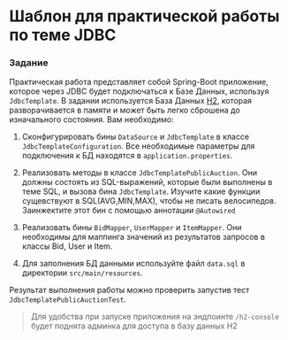 # Шаблон для практической работы по теме JDBC

### Задание
Практическая работа представляет собой Spring-Boot приложение, которое через JDBC будет подключаться к Базе Данных, используя 
`JdbcTemplate`. В задании используется База Данных [H2](https://www.h2database.com/html/main.html), которая разворачивается
в памяти и может быть легко сброшена до изначального состояния. Вам необходимо:

1. Сконфигурировать бины `DataSource` и `JdbcTemplate` в классе `JdbcTemplateConfiguration`. Все необходимые параметры для 
подключения к БД находятся в `application.properties`.

1. Реализовать методы в классе `JdbcTemplatePublicAuction`. Они должны состоять из SQL-выражений, которые были выполнены в
теме SQL, и вызова бина `JdbcTemplate`. Изучите какие функции сущевствуют в SQL(AVG,MIN,MAX), чтобы не писать велосипедов. Заинжектите этот бин с помощью аннотации `@Autowired`

1. Реализовать бины `BidMapper`, `UserMapper` и `ItemMapper`. Они необходимы для маппинга значений из результатов запросов 
в классы Bid, User и Item.

1. Для заполнения БД данными используйте файл `data.sql` в директории `src/main/resources`. 

Результат выполнения работы можно проверить запустив тест `JdbcTemplatePublicAuctionTest`.

>
> Для удобства при запуске приложения на эндпоинте `/h2-console` будет поднята админка для доступа в базу данных H2
> 
